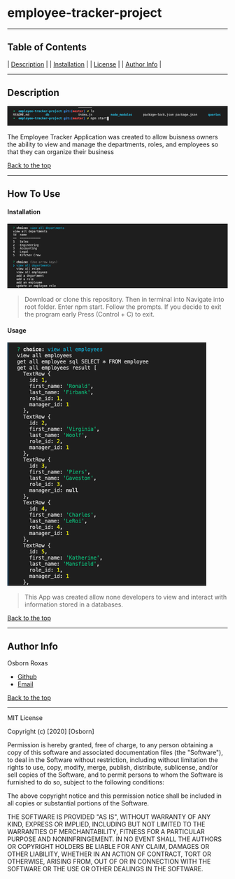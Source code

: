 # employee-tracker-project
---

## Table of Contents 

| [Description](#description) |
| [Installation](#installation) |
| [License](#license) |
| [Author Info](#author-info) |


---

## Description 

![ReadMe Image](https://github.com/osbornroxas02/employee-tracker-project/blob/master/Screen%20Shot%202020-08-18%20at%2011.12.07%20PM.png)

The Employee Tracker Application was created to allow buisness owners the ability to view and manage the departments, roles, and employees 
so that they can organize their business



[Back to the top](#table-of-contents)

---

## How To Use

#### Installation

![ReadMe Image](https://github.com/osbornroxas02/employee-tracker-project/blob/master/Screen%20Shot%202020-08-18%20at%2011.13.02%20PM.png)

> Download or clone this repository. Then in terminal into Navigate into root folder. Enter npm start. Follow the prompts. If you decide to exit the program early Press (Control + C) to exit.


#### Usage 

![ReadMe Image](https://github.com/osbornroxas02/employee-tracker-project/blob/master/Screen%20Shot%202020-08-18%20at%2011.17.53%20PM.png)


> This App was created allow none developers to view and interact with information stored in a databases.


[Back to the top](#table-of-contents)

---

## Author Info

Osborn Roxas

- [Github](https://github.com/osbornroxas02/employee-tracker-project)
- [Email](https://OSBORNROXAS02@GMAIL.COM)


[Back to the top](#table-of-contents)

---

MIT License

Copyright (c) [2020] [Osborn]

Permission is hereby granted, free of charge, to any person obtaining a copy
of this software and associated documentation files (the "Software"), to deal
in the Software without restriction, including without limitation the rights
to use, copy, modify, merge, publish, distribute, sublicense, and/or sell
copies of the Software, and to permit persons to whom the Software is
furnished to do so, subject to the following conditions:

The above copyright notice and this permission notice shall be included in all
copies or substantial portions of the Software.

THE SOFTWARE IS PROVIDED "AS IS", WITHOUT WARRANTY OF ANY KIND, EXPRESS OR
IMPLIED, INCLUDING BUT NOT LIMITED TO THE WARRANTIES OF MERCHANTABILITY,
FITNESS FOR A PARTICULAR PURPOSE AND NONINFRINGEMENT. IN NO EVENT SHALL THE
AUTHORS OR COPYRIGHT HOLDERS BE LIABLE FOR ANY CLAIM, DAMAGES OR OTHER
LIABILITY, WHETHER IN AN ACTION OF CONTRACT, TORT OR OTHERWISE, ARISING FROM,
OUT OF OR IN CONNECTION WITH THE SOFTWARE OR THE USE OR OTHER DEALINGS IN THE
SOFTWARE.
